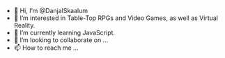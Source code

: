 - 👋 Hi, I’m @DanjalSkaalum
- 👀 I’m interested in Table-Top RPGs and Video Games, as well as Virtual Reality.
- 🌱 I’m currently learning JavaScript.
- 💞️ I’m looking to collaborate on ...
- 📫 How to reach me ...

<!---
BormeusPermaeum/BormeusPermaeum is a ✨ special ✨ repository because its `README.md` (this file) appears on your GitHub profile.
You can click the Preview link to take a look at your changes.
--->
